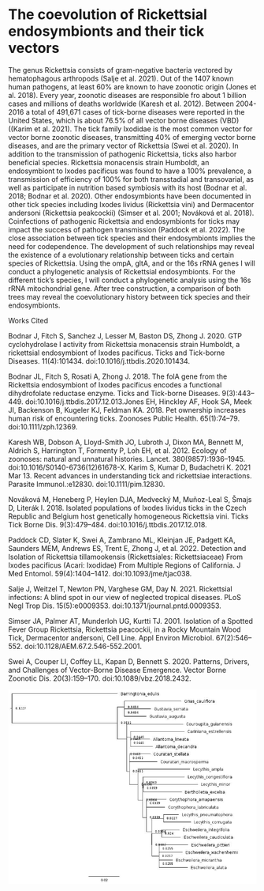 # The coevolution of Rickettsial endosymbionts and their tick vectors

The genus Rickettsia consists of gram-negative bacteria vectored by hematophagous arthropods
(Salje et al. 2021). Out of the 1407 known human pathogens, at least 60% are known to have
zoonotic origin (Jones et al. 2018). Every year, zoonotic diseases are responsible fro about 1
billion cases and millions of deaths worldwide (Karesh et al. 2012). Between 2004-2016 a total
of 491,671 cases of tick-borne diseases were reported in the United States, which is about 76.5%
of all vector borne diseases (VBD) ((Karim et al. 2021).
The tick family Ixodidae is the most common vector for vector borne zoonotic diseases,
transmitting 40% of emerging vector borne diseases, and are the primary vector of Rickettsia
(Swei et al. 2020). In addition to the transmission of pathogenic Rickettsia, ticks also harbor
beneficial species. Rickettsia monacensis strain Humboldt, an endosymbiont to Ixodes pacificus
was found to have a 100% prevalence, a transmission of efficiency of 100% for both transstadial
and transovarial, as well as participate in nutrition based symbiosis with its host (Bodnar et al.
2018; Bodnar et al. 2020). Other endosymbionts have been documented in other tick species
including Ixodes lividus (Rickettsia vini) and Dermacentor andersoni (Rickettsia peakcockii)
(Simser et al. 2001; Nováková et al. 2018).
Coinfections of pathogenic Rickettsia and endosymbionts for ticks may impact the success of
pathogen transmission (Paddock et al. 2022). The close association between tick species and
their endosymbionts implies the need for codependence. The development of such relationships
may reveal the existence of a evolutionary relationship between ticks and certain species of
Rickettsia.
Using the ompA, gltA, and or the 16s rRNA genes I will conduct a phylogenetic analysis of
Rickettsial endosymbionts. For the different tick’s species, I will conduct a phylogenetic analysis
using the 16s rRNA mitochondrial gene. After tree construction, a comparison of both trees may
reveal the coevolutionary history between tick species and their endosymbionts.

Works Cited

Bodnar J, Fitch S, Sanchez J, Lesser M, Baston DS, Zhong J. 2020. GTP cyclohydrolase I
activity from Rickettsia monacensis strain Humboldt, a rickettsial endosymbiont of Ixodes
pacificus. Ticks and Tick-borne Diseases. 11(4):101434. doi:10.1016/j.ttbdis.2020.101434.

Bodnar JL, Fitch S, Rosati A, Zhong J. 2018. The folA gene from the Rickettsia endosymbiont of
Ixodes pacificus encodes a functional dihydrofolate reductase enzyme. Ticks and Tick-borne
Diseases. 9(3):443–449. doi:10.1016/j.ttbdis.2017.12.013.Jones EH, Hinckley AF, Hook SA, Meek JI, Backenson B, Kugeler KJ, Feldman KA. 2018. Pet
ownership increases human risk of encountering ticks. Zoonoses Public Health. 65(1):74–79.
doi:10.1111/zph.12369.

Karesh WB, Dobson A, Lloyd-Smith JO, Lubroth J, Dixon MA, Bennett M, Aldrich S,
Harrington T, Formenty P, Loh EH, et al. 2012. Ecology of zoonoses: natural and unnatural
histories. Lancet. 380(9857):1936–1945. doi:10.1016/S0140-6736(12)61678-X.
Karim S, Kumar D, Budachetri K. 2021 Mar 13. Recent advances in understanding tick and
rickettsiae interactions. Parasite Immunol.:e12830. doi:10.1111/pim.12830.

Nováková M, Heneberg P, Heylen DJA, Medvecký M, Muñoz-Leal S, Šmajs D, Literák I. 2018.
Isolated populations of Ixodes lividus ticks in the Czech Republic and Belgium host genetically
homogeneous Rickettsia vini. Ticks Tick Borne Dis. 9(3):479–484.
doi:10.1016/j.ttbdis.2017.12.018.

Paddock CD, Slater K, Swei A, Zambrano ML, Kleinjan JE, Padgett KA, Saunders MEM,
Andrews ES, Trent E, Zhong J, et al. 2022. Detection and Isolation of Rickettsia tillamookensis
(Rickettsiales: Rickettsiaceae) From Ixodes pacificus (Acari: Ixodidae) From Multiple Regions
of California. J Med Entomol. 59(4):1404–1412. doi:10.1093/jme/tjac038.

Salje J, Weitzel T, Newton PN, Varghese GM, Day N. 2021. Rickettsial infections: A blind spot
in our view of neglected tropical diseases. PLoS Negl Trop Dis. 15(5):e0009353.
doi:10.1371/journal.pntd.0009353.

Simser JA, Palmer AT, Munderloh UG, Kurtti TJ. 2001. Isolation of a Spotted Fever Group
Rickettsia, Rickettsia peacockii, in a Rocky Mountain Wood Tick, Dermacentor andersoni, Cell
Line. Appl Environ Microbiol. 67(2):546–552. doi:10.1128/AEM.67.2.546-552.2001.

Swei A, Couper LI, Coffey LL, Kapan D, Bennett S. 2020. Patterns, Drivers, and Challenges of
Vector-Borne Disease Emergence. Vector Borne Zoonotic Dis. 20(3):159–170.
doi:10.1089/vbz.2018.2432.

![](files/nc_astral.tre.jpg)
